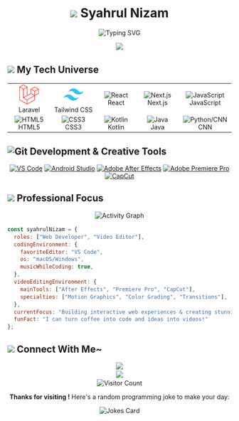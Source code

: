 <h1 align="center">
  <img src="https://media.giphy.com/media/hvRJCLFzcasrR4ia7z/giphy.gif" width="25px"> Syahrul Nizam
</h1>

<p align="center">
  <img src="https://readme-typing-svg.demolab.com?font=Fira+Code&size=22&duration=4000&pause=1000&color=F75C7E&center=true&vCenter=true&width=440&lines=Web+Developer+%7C+Video+Editor;Creating+Digital+Experiences" alt="Typing SVG" />
</p>

<div align="center">
  <img src="https://user-images.githubusercontent.com/73097560/115834477-dbab4500-a447-11eb-908a-139a6edaec5c.gif">
</div>

## <img src="https://media2.giphy.com/media/QssGEmpkyEOhBCb7e1/giphy.gif?cid=ecf05e47a0n3gi1bfqntqmob8g9aid1oyj2wr3ds3mg700bl&rid=giphy.gif" width="25"> My Tech Universe

<table align="center">
  <tr>
    <td align="center" width="140">
      <img src="https://github.com/devicons/devicon/blob/v2.16.0/icons/laravel/laravel-original.svg" width="45" height="45" alt="Laravel" />
      <br/>Laravel
    </td>
    <td align="center" width="140">
      <img src="https://github.com/devicons/devicon/blob/v2.16.0/icons/tailwindcss/tailwindcss-original.svg" width="45" height="45" alt="Tailwind" />
      <br/>Tailwind CSS
    </td>
    <td align="center" width="140">
      <img src="https://cdn.jsdelivr.net/gh/devicons/devicon/icons/react/react-original.svg" width="45" height="45" alt="React" />
      <br/>React
    </td>
    <td align="center" width="140">
      <img src="https://cdn.jsdelivr.net/gh/devicons/devicon/icons/nextjs/nextjs-original.svg" width="45" height="45" alt="Next.js" />
      <br/>Next.js
    </td>
    <td align="center" width="140">
      <img src="https://cdn.jsdelivr.net/gh/devicons/devicon/icons/javascript/javascript-original.svg" width="45" height="45" alt="JavaScript" />
      <br/>JavaScript
    </td>
  </tr>
  <tr>
    <td align="center" width="140">
      <img src="https://cdn.jsdelivr.net/gh/devicons/devicon/icons/html5/html5-original.svg" width="45" height="45" alt="HTML5" />
      <br/>HTML5
    </td>
    <td align="center" width="140">
      <img src="https://cdn.jsdelivr.net/gh/devicons/devicon/icons/css3/css3-original.svg" width="45" height="45" alt="CSS3" />
      <br/>CSS3
    </td>
    <td align="center" width="140">
      <img src="https://cdn.jsdelivr.net/gh/devicons/devicon/icons/kotlin/kotlin-original.svg" width="45" height="45" alt="Kotlin" />
      <br/>Kotlin
    </td>
    <td align="center" width="140">
      <img src="https://cdn.jsdelivr.net/gh/devicons/devicon/icons/java/java-original.svg" width="45" height="45" alt="Java" />
      <br/>Java
    </td>
    <td align="center" width="140">
      <img src="https://techstack-generator.vercel.app/python-icon.svg" width="45" height="45" alt="Python/CNN" />
      <br/>CNN
    </td>
  </tr>
</table>

## <img src="https://media.giphy.com/media/W5eoZHPpUx9sapR0eu/giphy.gif" width="30px" alt="Git"/> Development & Creative Tools

<div align="center">

[![VS Code](https://img.shields.io/badge/VS%20Code-007ACC.svg?style=for-the-badge&logo=visual-studio-code&logoColor=white)](https://code.visualstudio.com/)
[![Android Studio](https://img.shields.io/badge/Android%20Studio-3DDC84.svg?style=for-the-badge&logo=android-studio&logoColor=white)](https://developer.android.com/studio)
[![Adobe After Effects](https://img.shields.io/badge/After%20Effects-9999FF.svg?style=for-the-badge&logo=Adobe%20After%20Effects&logoColor=white)](https://www.adobe.com/products/aftereffects.html)
[![Adobe Premiere Pro](https://img.shields.io/badge/Premiere%20Pro-9999FF.svg?style=for-the-badge&logo=Adobe%20Premiere%20Pro&logoColor=white)](https://www.adobe.com/products/premiere.html)
[![CapCut](https://img.shields.io/badge/CapCut-FF0050.svg?style=for-the-badge&logo=tiktok&logoColor=white)](https://www.capcut.com/)

</div>

## <img src="https://media.giphy.com/media/iY8CRBdQXODJSCERIr/giphy.gif" width="30px"> Professional Focus

<div align="center">
  <img src="https://github-readme-activity-graph.vercel.app/graph?username=syahrulnizam7&theme=react-dark&hide_border=true&area=true&hide_title=true" width="90%" alt="Activity Graph">
</div>

```js
const syahrulNizam = {
  roles: ["Web Developer", "Video Editor"],
  codingEnvironment: {
    favoriteEditor: "VS Code",
    os: "macOS/Windows",
    musicWhileCoding: true,
  },
  videoEditingEnvironment: {
    mainTools: ["After Effects", "Premiere Pro", "CapCut"],
    specialties: ["Motion Graphics", "Color Grading", "Transitions"],
  },
  currentFocus: "Building interactive web experiences & creating stunning videos",
  funFact: "I can turn coffee into code and ideas into videos!"
};
```

## <img src="https://media.giphy.com/media/LnQjpWaON8nhr21vNW/giphy.gif" width="30"> Connect With Me~

<div align="center">
  <a href="https://github.com/syahrulnizam7">
    <img src="https://img.shields.io/badge/Follow-%23181717.svg?style=for-the-badge&logo=github&logoColor=white"/>
  </a>
  <!-- Add your other social media profiles -->
</div>

<div align="center">
  <img src="https://user-images.githubusercontent.com/73097560/115834477-dbab4500-a447-11eb-908a-139a6edaec5c.gif">
</div>

<div align="center">
  <img src="https://profile-counter.glitch.me/syahrulnizam7/count.svg" alt="Visitor Count"/>
</div>

<div align="center">
  <p><strong>Thanks for visiting !</strong> Here's a random programming joke to make your day:</p>
  <img src="https://readme-jokes.vercel.app/api?theme=tokyonight" alt="Jokes Card" />
</div>
